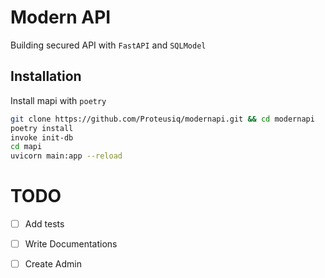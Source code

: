 
# Modern API

Building secured API with `FastAPI` and `SQLModel`




## Installation

Install mapi with `poetry`

```bash
git clone https://github.com/Proteusiq/modernapi.git && cd modernapi
poetry install
invoke init-db
cd mapi
uvicorn main:app --reload  
```

# TODO
* [ ] Add tests
* [ ] Write Documentations
* [ ] Create Admin

    